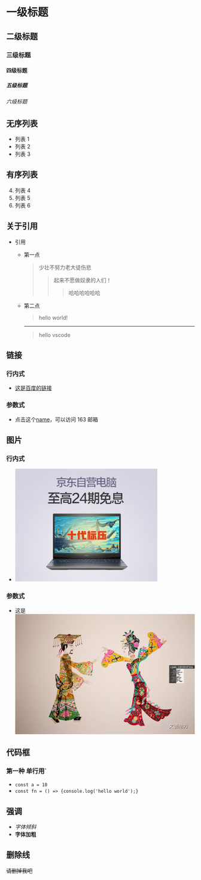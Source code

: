 # 一级标题

## 二级标题

### 三级标题

#### 四级标题

##### 五级标题

###### 六级标题

## 无序列表

- 列表 1
- 列表 2
- 列表 3

## 有序列表

4. 列表 4
5. 列表 5
6. 列表 6

## 关于引用

- 引用

  - 第一点
    > 少壮不努力老大徒伤悲
    >
    > > 起来不愿做奴隶的人们！
    > >
    > > > 哈哈哈哈哈哈
  - 第二点
    > hello world!
    ***
    > hello vscode

## 链接

### 行内式

- [这是百度的链接](http://www.baidu.com)

### 参数式

[name]: https://mail.163.com/

- 点击这个[name]，可以访问 163 邮箱

## 图片

### 行内式

- ![这是图片](./img/1.png)

### 参数式

[皮影戏]: ./img/2.jpg

- 这是![皮影戏]

## 代码框

### 第一种 单行用`

- `const a = 10`
- `const fn = () => {console.log('hello world');}`

## 强调

- _字体倾斜_
- **字体加粗**

## 删除线

~~请删掉我吧~~
